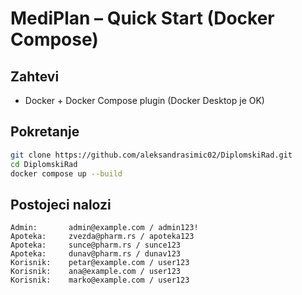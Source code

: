 # MediPlan – Quick Start (Docker Compose)

## Zahtevi
- Docker + Docker Compose plugin (Docker Desktop je OK)

## Pokretanje

```bash
git clone https://github.com/aleksandrasimic02/DiplomskiRad.git
cd DiplomskiRad
docker compose up --build
```


## Postojeci nalozi
```
Admin:       admin@example.com / admin123!
Apoteka:     zvezda@pharm.rs / apoteka123
Apoteka:     sunce@pharm.rs / sunce123
Apoteka:     dunav@pharm.rs / dunav123
Korisnik:    petar@example.com / user123
Korisnik:    ana@example.com / user123
Korisnik:    marko@example.com / user123
```
